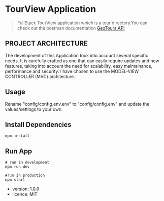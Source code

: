 # TourView Application

> FullStack TourView application which is a tour directory.You can check out the postman documentation [GeoTours API](https://documenter.getpostman.com/view/5936515/SzKSRyTa)

## PROJECT ARCHITECTURE

The development of this Application took into account several specific needs. It is carefully crafted as one that can easily require updates and new features, taking into account the need for scalability, easy maintainance, performance and security. I have chosen to use the MODEL-VIEW CONTROLLER (MVC)
architecture.

## Usage

Rename "config/config.env.env" to "config/config.env" and update the values/settings to your own.

## Install Dependencies

```
npm install
```

## Run App

```
# run in development
npm run dev

#run in production
npm start
```

- version: 1.0.0
- licence: MIT
